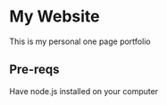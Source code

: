 # My Website
This is my personal one page portfolio

## Pre-reqs
Have node.js installed on your computer
